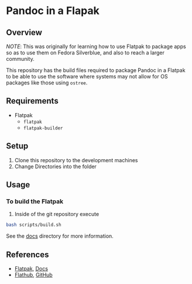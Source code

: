 # Pandoc in a Flapak

## Overview

_NOTE_: This was originally for learning how to use Flatpak to package apps so as to use
them on Fedora Silverblue, and also to reach a larger community.

This repository has the build files required to package Pandoc in a Flatpak to
be able to use the software where systems may not allow for OS packages like
those using `ostree`.

## Requirements

* Flatpak
  * `flatpak`
  * `flatpak-builder`

## Setup

1. Clone this repository to the development machines
2. Change Directories into the folder

## Usage

### To build the Flatpak

1. Inside of the git repository execute

```bash
bash scripts/build.sh
```

See the [docs](docs/README.md) directory for more information.

## References

* [Flatpak](https://flatpak.org), [Docs](https://docs.flatpak.org/en/latest/index.html)
* [Flathub](https://flathub.org), [GitHub](https://github.com/flathub)
